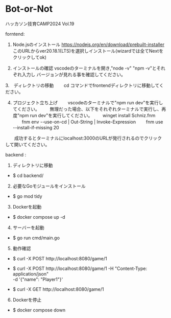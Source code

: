 # Bot-or-Not
ハッカソン技育CAMP2024 Vol.19

forntend:
1. Node.jsのインストール
https://nodejs.org/en/download/prebuilt-installer
このURLからver20.18.1(LTS)を選択しインストール(wizardでは全てNextをクリックしてok)

2. インストールの確認
   vscodeのターミナルを開き,"node -v" "npm -v"とそれぞれ入力し
   バージョンが見れる事を確認してください。

3.　ディレクトリの移動
　　cd コマンドでfrontendディレクトリに移動してください。

4. プロジェクト立ち上げ
　　vscodeのターミナルで"npm run dev"を実行してください。
　　無理だった場合、以下をそれぞれターミナルで実行し、再度"npm run dev"を実行してください。
　　winget install Schniz.fnm
　　fnm env --use-on-cd | Out-String | Invoke-Expression
　　fnm use --install-if-missing 20

　　成功するとターミナルにlocalhost:3000のURLが発行されるのでクリックして開いてください。

backend :

1. ディレクトリに移動                　
- $ cd backend/ 

2. 必要なGoモジュールをインストール
- $ go mod tidy 

3. Dockerを起動
- $ docker compose up -d 

4. サーバーを起動
- $ go run cmd/main.go 

5. 動作確認
- $ curl -X POST http://localhost:8080/game/1

- $ curl -X POST http://localhost:8080/game/1
     -H "Content-Type: application/json" \
     -d '{"name": "Player1"}'

- $ curl -X GET http://localhost:8080/game/1


6. Dockerを停止
- $ docker compose down


